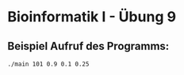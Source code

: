 Bioinformatik I - Übung 9
=========================
## Beispiel Aufruf des Programms:
`./main 101 0.9 0.1 0.25`
